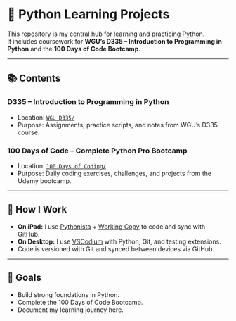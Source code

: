 # 🐍 Python Learning Projects

This repository is my central hub for learning and practicing Python.  
It includes coursework for **WGU’s D335 – Introduction to Programming in Python** and the **100 Days of Code Bootcamp**.

---

## 📚 Contents

### D335 – Introduction to Programming in Python
- Location: [`WGU D335/`](https://github.com/Pharns/python-learning/tree/main/WGU%20D335)
- Purpose: Assignments, practice scripts, and notes from WGU’s D335 course.

### 100 Days of Code – Complete Python Pro Bootcamp
- Location: [`100 Days of Coding/`](https://github.com/Pharns/python-learning/tree/main/100%20Days%20of%20Coding)
- Purpose: Daily coding exercises, challenges, and projects from the Udemy bootcamp.

---

## 🔧 How I Work
- **On iPad:** I use [Pythonista](https://apps.apple.com/app/pythonista-3/id1085978097) + [Working Copy](https://workingcopyapp.com/) to code and sync with GitHub.
- **On Desktop:** I use [VSCodium](https://vscodium.com/) with Python, Git, and testing extensions.
- Code is versioned with Git and synced between devices via GitHub.

---

## 🚀 Goals
- Build strong foundations in Python.
- Complete the 100 Days of Code Bootcamp.
- Document my learning journey here.

